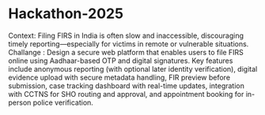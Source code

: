 # Hackathon-2025
Context: Filing FIRS in India is often slow and inaccessible, discouraging timely reporting—especially for victims in remote or vulnerable situations.
Challange : Design a secure web platform that enables users to file FIRS online using Aadhaar-based OTP and digital
signatures. Key features include anonymous reporting (with optional later identity verification), digital evidence
upload with secure metadata handling, FIR preview before submission, case tracking dashboard with real-time
updates, integration with CCTNS for SHO routing and approval, and appointment booking for in-person police
verification.
